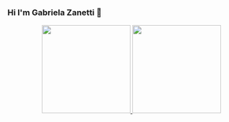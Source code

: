 ### Hi I'm Gabriela Zanetti 👋
<div align="center">
  <a href="https://github.com/GabrielaZanetti">
    <img height="180em" src="https://github-readme-stats.vercel.app/api?username=GabrielaZanetti&show_icons=true&theme=radical"/>
    <img height="180em" src="https://github-readme-stats.vercel.app/api/top-langs/?username=GabrielaZanetti&layout=compact&theme=radical"/>
  </a>
</div>
